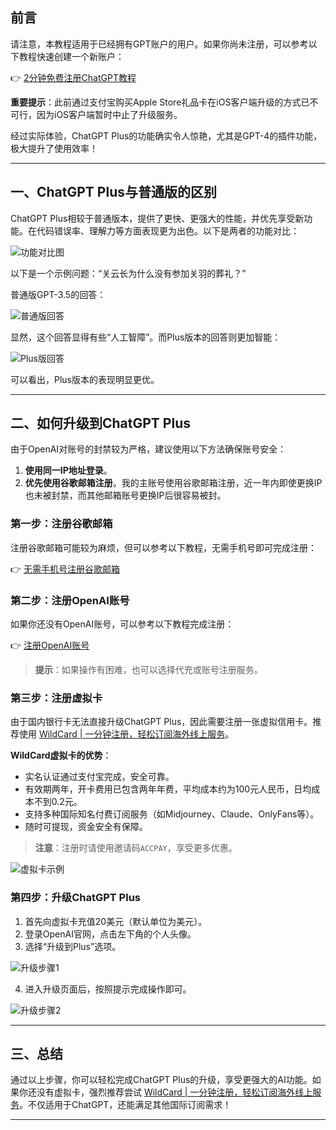 ## 前言

请注意，本教程适用于已经拥有GPT账户的用户。如果你尚未注册，可以参考以下教程快速创建一个新账户：

👉 [2分钟免费注册ChatGPT教程](https://bit.ly/bewildcard)

**重要提示**：此前通过支付宝购买Apple Store礼品卡在iOS客户端升级的方式已不可行，因为iOS客户端暂时中止了升级服务。

经过实际体验，ChatGPT Plus的功能确实令人惊艳，尤其是GPT-4的插件功能，极大提升了使用效率！

---

## 一、ChatGPT Plus与普通版的区别

ChatGPT Plus相较于普通版本，提供了更快、更强大的性能，并优先享受新功能。在代码错误率、理解力等方面表现更为出色。以下是两者的功能对比：

![功能对比图](https://chatgptplay.github.io/chatGPT_plus/image.png)

以下是一个示例问题：“关云长为什么没有参加关羽的葬礼？”

普通版GPT-3.5的回答：

![普通版回答](https://chatgptplay.github.io/chatGPT_plus/image-5.png)

显然，这个回答显得有些“人工智障”。而Plus版本的回答则更加智能：

![Plus版回答](https://chatgptplay.github.io/chatGPT_plus/image-7.png)

可以看出，Plus版本的表现明显更优。

---

## 二、如何升级到ChatGPT Plus

由于OpenAI对账号的封禁较为严格，建议使用以下方法确保账号安全：

1. **使用同一IP地址登录**。
2. **优先使用谷歌邮箱注册**。我的主账号使用谷歌邮箱注册，近一年内即使更换IP也未被封禁，而其他邮箱账号更换IP后很容易被封。

### 第一步：注册谷歌邮箱

注册谷歌邮箱可能较为麻烦，但可以参考以下教程，无需手机号即可完成注册：

👉 [无需手机号注册谷歌邮箱](https://bit.ly/bewildcard)

### 第二步：注册OpenAI账号

如果你还没有OpenAI账号，可以参考以下教程完成注册：

👉 [注册OpenAI账号](https://bit.ly/bewildcard)

> **提示**：如果操作有困难，也可以选择代充或账号注册服务。

### 第三步：注册虚拟卡

由于国内银行卡无法直接升级ChatGPT Plus，因此需要注册一张虚拟信用卡。推荐使用 [WildCard | 一分钟注册，轻松订阅海外线上服务](https://bit.ly/bewildcard)。

**WildCard虚拟卡的优势**：
- 实名认证通过支付宝完成，安全可靠。
- 有效期两年，开卡费用已包含两年年费，平均成本约为100元人民币，日均成本不到0.2元。
- 支持多种国际知名付费订阅服务（如Midjourney、Claude、OnlyFans等）。
- 随时可提现，资金安全有保障。

> **注意**：注册时请使用邀请码`ACCPAY`，享受更多优惠。

![虚拟卡示例](https://chatgptplay.github.io/chatGPT_plus/image-1-1.png)

### 第四步：升级ChatGPT Plus

1. 首先向虚拟卡充值20美元（默认单位为美元）。
2. 登录OpenAI官网，点击左下角的个人头像。
3. 选择“升级到Plus”选项。

![升级步骤1](https://chatgptplay.github.io/chatGPT_plus/image1.png)

4. 进入升级页面后，按照提示完成操作即可。

![升级步骤2](https://chatgptplay.github.io/chatGPT_plus/image-3.png)

---

## 三、总结

通过以上步骤，你可以轻松完成ChatGPT Plus的升级，享受更强大的AI功能。如果你还没有虚拟卡，强烈推荐尝试 [WildCard | 一分钟注册，轻松订阅海外线上服务](https://bit.ly/bewildcard)。不仅适用于ChatGPT，还能满足其他国际订阅需求！

---